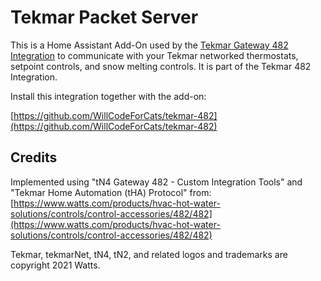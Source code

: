 # Tekmar Packet Server

This is a Home Assistant Add-On used by the [Tekmar Gateway 482 Integration](https://github.com/WillCodeForCats/tekmar-482) to communicate with your Tekmar networked thermostats, setpoint controls, and snow melting controls. It is part of the Tekmar 482 Integration.

Install this integration together with the add-on:

[https://github.com/WillCodeForCats/tekmar-482](https://github.com/WillCodeForCats/tekmar-482)

## Credits

Implemented using "tN4 Gateway 482 - Custom Integration Tools" and "Tekmar Home Automation
(tHA) Protocol" from: [https://www.watts.com/products/hvac-hot-water-solutions/controls/control-accessories/482/482](https://www.watts.com/products/hvac-hot-water-solutions/controls/control-accessories/482/482)

Tekmar, tekmarNet, tN4, tN2, and related logos and trademarks are copyright 2021 Watts.

